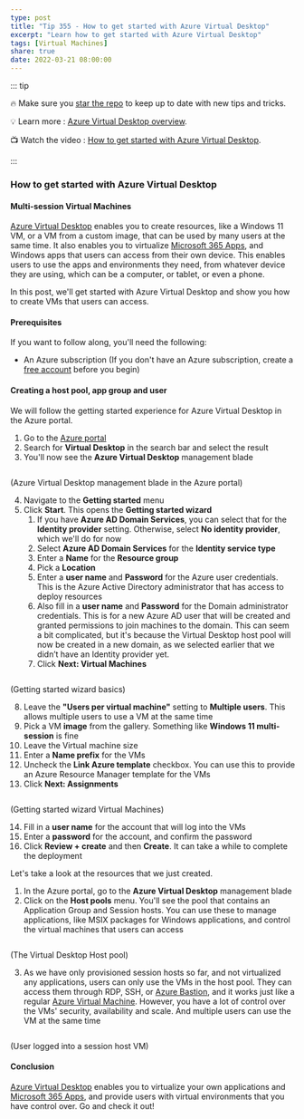 ```yaml
---
type: post
title: "Tip 355 - How to get started with Azure Virtual Desktop"
excerpt: "Learn how to get started with Azure Virtual Desktop"
tags: [Virtual Machines]
share: true
date: 2022-03-21 08:00:00
---
```


::: tip 

:fire: Make sure you [star the repo](https://github.com/microsoft/azuretipsandtricks) to keep up to date with new tips and tricks.

:bulb: Learn more : [Azure Virtual Desktop overview](https://docs.microsoft.com/azure/virtual-desktop/overview?WT.mc_id=docs-azuredevtips-azureappsdev). 

:tv: Watch the video : [How to get started with Azure Virtual Desktop](https://youtu.be/wJ3UFsr6z-w?WT.mc_id=youtube-azuredevtips-azureappsdev).

:::

### How to get started with Azure Virtual Desktop

#### Multi-session Virtual Machines
[Azure Virtual Desktop](https://docs.microsoft.com/azure/virtual-desktop/overview?WT.mc_id=docs-azuredevtips-azureappsdev) enables you to create resources, like a Windows 11 VM, or a VM from a custom image, that can be used by many users at the same time. It also enables you to virtualize [Microsoft 365 Apps](https://www.microsoft.com/microsoft-365/enterprise/microsoft-365-apps-for-enterprise-product?WT.mc_id=microsoft-azuredevtips-azureappsdev), and Windows apps that users can access from their own device. This enables users to use the apps and environments they need, from whatever device they are using, which can be a computer, or tablet, or even a phone.

In this post, we'll get started with Azure Virtual Desktop and show you how to create VMs that users can access. 

#### Prerequisites
If you want to follow along, you'll need the following:
* An Azure subscription (If you don't have an Azure subscription, create a [free account](https://azure.microsoft.com/free/?WT.mc_id=azure-azuredevtips-azureappsdev) before you begin)

#### Creating a host pool, app group and user
We will follow the getting started experience for Azure Virtual Desktop in the Azure portal.

1. Go to the [Azure portal](https://portal.azure.com/?WT.mc_id=azure-azuredevtips-azureappsdev)
2. Search for **Virtual Desktop** in the search bar and select the result
3. You'll now see the **Azure Virtual Desktop** management blade

<img :src="$withBase('/files/139getstarted.png')">

(Azure Virtual Desktop management blade in the Azure portal)

4. Navigate to the **Getting started** menu
5. Click **Start**. This opens the **Getting started wizard**
   1. If you have **Azure AD Domain Services**, you can select that for the **Identity provider** setting. Otherwise, select **No identity provider**, which we'll do for now
   2. Select **Azure AD Domain Services** for the **Identity service type**
   3. Enter a **Name** for the **Resource group**
   4. Pick a **Location**
   5. Enter a **user name** and **Password** for the Azure user credentials. This is the Azure Active Directory administrator that has access to deploy resources
   6. Also fill in a **user name** and **Password** for the Domain administrator credentials. This is for a new Azure AD user that will be created and granted permissions to join machines to the domain. This can seem a bit complicated, but it's because the Virtual Desktop host pool will now be created in a new domain, as we selected earlier that we didn’t have an Identity provider yet. 
   7. Click **Next: Virtual Machines**

<img :src="$withBase('/files/139create1.png')">

(Getting started wizard basics)

   8. Leave the **"Users per virtual machine"** setting to **Multiple users**. This allows multiple users to use a VM at the same time
   9. Pick a VM **image** from the gallery. Something like **Windows 11 multi-session** is fine
   10. Leave the Virtual machine size
   11. Enter a **Name prefix** for the VMs
   12. Uncheck the **Link Azure template** checkbox. You can use this to provide an Azure Resource Manager template for the VMs
   13. Click **Next: Assignments**

<img :src="$withBase('/files/139create2.png')">

(Getting started wizard Virtual Machines)

   14. Fill in a **user name** for the account that will log into the VMs
   15. Enter a **password** for the account, and confirm the password
   16. Click **Review + create** and then **Create**. It can take a while to complete the deployment

Let's take a look at the resources that we just created.

1. In the Azure portal, go to the **Azure Virtual Desktop** management blade
2. Click on the **Host pools** menu. You'll see the pool that contains an Application Group and Session hosts. You can use these to manage applications, like MSIX packages for Windows applications, and control the virtual machines that users can access

<img :src="$withBase('/files/139result1.png')">

(The Virtual Desktop Host pool)

3. As we have only provisioned session hosts so far, and not virtualized any applications, users can only use the VMs in the host pool. They can access them through RDP, SSH, or [Azure Bastion](https://docs.microsoft.com/azure/bastion/bastion-overview?WT.mc_id=docs-azuredevtips-azureappsdev), and it works just like a regular [Azure Virtual Machine](https://azure.microsoft.com/services/virtual-machines/?WT.mc_id=azure-azuredevtips-azureappsdev). However, you have a lot of control over the VMs' security, availability and scale. And multiple users can use the VM at the same time

<img :src="$withBase('/files/139result2.png')">

(User logged into a session host VM)

#### Conclusion
[Azure Virtual Desktop](https://docs.microsoft.com/azure/virtual-desktop/overview?WT.mc_id=docs-azuredevtips-azureappsdev) enables you to virtualize your own applications and [Microsoft 365 Apps](https://www.microsoft.com/microsoft-365/enterprise/microsoft-365-apps-for-enterprise-product?WT.mc_id=microsoft-azuredevtips-azureappsdev), and provide users with virtual environments that you have control over. Go and check it out!
